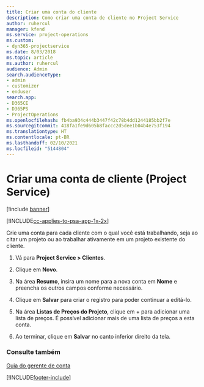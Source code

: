 ```yaml
---
title: Criar uma conta do cliente
description: Como criar uma conta de cliente no Project Service
author: ruhercul
manager: kfend
ms.service: project-operations
ms.custom:
- dyn365-projectservice
ms.date: 8/03/2018
ms.topic: article
ms.author: ruhercul
audience: Admin
search.audienceType:
- admin
- customizer
- enduser
search.app:
- D365CE
- D365PS
- ProjectOperations
ms.openlocfilehash: fb4ba934c444b3447f42c78b4dd1244185bb2f7e
ms.sourcegitcommit: 418fa1fe9d605b8faccc2d5dee1b04b4e753f194
ms.translationtype: HT
ms.contentlocale: pt-BR
ms.lasthandoff: 02/10/2021
ms.locfileid: "5144804"
---
```

# <a name="create-a-customer-account-project-service"></a>Criar uma conta de cliente (Project Service)

[!include [banner](../includes/psa-now-project-operations.md)]

[!INCLUDE[cc-applies-to-psa-app-1x-2x](../includes/cc-applies-to-psa-app-1x-2x.md)]

Crie uma conta para cada cliente com o qual você está trabalhando, seja ao citar um projeto ou ao trabalhar ativamente em um projeto existente do cliente.  
  
1.  Vá para **Project Service > Clientes**.  
  
2.  Clique em **Novo**.  
  
3.  Na área **Resumo**, insira um nome para a nova conta em **Nome** e preencha os outros campos conforme necessário.  
  
4.  Clique em **Salvar** para criar o registro para poder continuar a editá-lo.  
  
5.  Na área **Listas de Preços do Projeto**, clique em + para adicionar uma lista de preços. É possível adicionar mais de uma lista de preços a esta conta.  
  
6.  Ao terminar, clique em **Salvar** no canto inferior direito da tela.  
  
### <a name="see-also"></a>Consulte também  
 [Guia do gerente de conta](../psa/account-manager-guide.md)


[!INCLUDE[footer-include](../includes/footer-banner.md)]